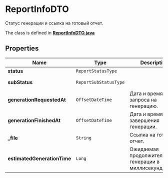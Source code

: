 

# ReportInfoDTO

Статус генерации и ссылка на готовый отчет.

The class is defined in **[ReportInfoDTO.java](../../src/main/java/org/openapitools/model/ReportInfoDTO.java)**

## Properties

Name | Type | Description | Notes
------------ | ------------- | ------------- | -------------
**status** | `ReportStatusType` |  | 
**subStatus** | `ReportSubStatusType` |  |  [optional property]
**generationRequestedAt** | `OffsetDateTime` | Дата и время запроса на генерацию. | 
**generationFinishedAt** | `OffsetDateTime` | Дата и время завершения генерации. |  [optional property]
**_file** | `String` | Ссылка на готовый отчет. |  [optional property]
**estimatedGenerationTime** | `Long` | Ожидаемая продолжительность генерации в миллисекундах. |  [optional property]








